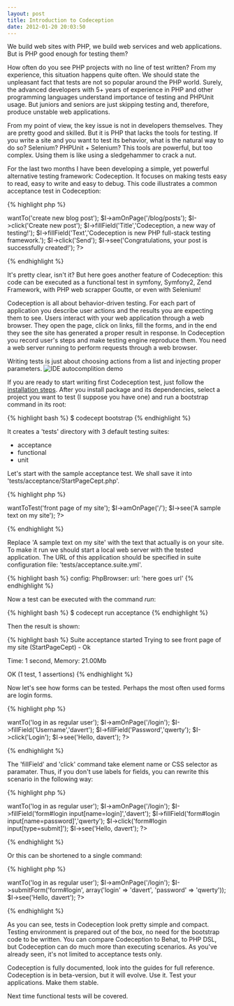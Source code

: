 ```yaml
---
layout: post
title: Introduction to Codeception
date: 2012-01-20 20:03:50
---
```


We build web sites with PHP, we build web services and web applications. But is PHP good enough for testing them?

How often do you see PHP projects with no line of test written? From my experience, this situation happens quite often. We should state the unpleasant fact that tests are not so popular around the PHP world. Surely, the advanced developers with 5+ years of experience in PHP and other programming languages understand importance of testing and PHPUnit usage. But juniors and seniors are just skipping testing and, therefore, produce unstable web applications.

From my point of view, the key issue is not in developers themselves. They are pretty good and skilled. But it is PHP that lacks the tools for testing. If you write a site and you want to test its behavior, what is the natural way to do so? Selenium? PHPUnit + Selenium? This tools are powerful, but too complex. Using them is like using a sledgehammer to crack a nut. 

For the last two months I have been developing a simple, yet powerful alternative testing framework: Codeception. It focuses on making tests easy to read, easy to write and easy to debug. This code illustrates a common acceptance test in Codeception:

{% highlight php %}
<?php
$I = new WebGuy($scenario);
$I->wantTo('create new blog post');
$I->amOnPage('/blog/posts');
$I->click('Create new post');
$I->fillField('Title','Codeception, a new way of testing!');
$I->fillField('Text','Codeception is new PHP full-stack testing framework.');
$I->click('Send');
$I->see('Congratulations, your post is successfully created!');
?>
{% endhighlight %}

It's pretty clear, isn't it? But here goes another feature of Codeception: this code can be executed as a functional test in symfony, Symfony2, Zend Framework, with PHP web scrapper Goutte, or even with Selenium!

Codeception is all about behavior-driven testing. For each part of application you describe user actions and the results you are expecting them to see. Users interact with your web application through a web browser. They open the page, click on links, fill the forms, and in the end they see the site has generated a proper result in response. In Codeception you record user's steps and make testing engine reproduce them. You need a web server running to perform requests through a web browser.

Writing tests is just about choosing actions from a list and injecting proper parameters.
![IDE autocomplition demo](http://dl.dropbox.com/u/930833/codecept.png)

If you are ready to start writing first Codeception test, just follow the [installation steps](http://codeception.com/install).
After you install package and its dependencies, select a project you want to test (I suppose you have one) and run a bootstrap command in its root:

{% highlight bash %}
$ codecept bootstrap
{% endhighlight %}

 It creates a 'tests' directory with 3 default testing suites:

* acceptance
* functional
* unit

Let's start with the sample acceptance test. We shall save it into 'tests/acceptance/StartPageCept.php'.

{% highlight php %}
<?php
$I = new WebGuy($scenario);
$I->wantToTest('front page of my site');
$I->amOnPage('/');
$I->see('A sample text on my site');
?>
{% endhighlight %}

Replace 'A sample text on my site' with the text that actually is on your site.
To make it run we should start a local web server with the tested application. 
The URL of this application should be specified in suite configuration file: 'tests/acceptance.suite.yml'.

{% highlight bash %}
    config:
        PhpBrowser:
            url: 'here goes url'
{% endhighlight %}

Now a test can be executed with the command _run_:

{% highlight bash %}
$ codecept run acceptance
{% endhighlight %}

Then the result is shown:

{% highlight bash %}
Suite acceptance started
Trying to see front page of my site (StartPageCept) - Ok

Time: 1 second, Memory: 21.00Mb

OK (1 test, 1 assertions)
{% endhighlight %}

Now let's see how forms can be tested. Perhaps the most often used forms are login forms.

{% highlight php %}
<?php
$I = new WebGuy($scenario);
$I->wantTo('log in as regular user');
$I->amOnPage('/login');
$I->fillField('Username','davert');
$I->fillField('Password','qwerty');
$I->click('Login');
$I->see('Hello, davert');
?>
{% endhighlight %}

The 'fillField' and 'click' command take element name or CSS selector as paramater. Thus, if you don't use labels for fields, you can rewrite this scenario in the following way:

{% highlight php %}
<?php
$I = new WebGuy($scenario);
$I->wantTo('log in as regular user');
$I->amOnPage('/login');
$I->fillField('form#login input[name=login]','davert');
$I->fillField('form#login input[name=password]','qwerty');
$I->click('form#login input[type=submit]');
$I->see('Hello, davert');
?>
{% endhighlight %}

Or this can be shortened to a single command:

{% highlight php %}
<?php
$I = new WebGuy($scenario);
$I->wantTo('log in as regular user');
$I->amOnPage('/login');
$I->submitForm('form#login', array('login' => 'davert', 'password' => 'qwerty'));
$I->see('Hello, davert');
?>
{% endhighlight %}

As you can see, tests in Codeception look pretty simple and compact. Testing environment is prepared out of the box, no need for the bootstrap code to be written. 
You can compare Codeception to Behat, to PHP DSL, but Codeception can do much more than executing scenarios. As you've already seen, it's not limited to acceptance tests only.

Codeception is fully documented, look into the guides for full reference.
Codeception is in beta-version, but it will evolve. Use it. Test your applications. Make them stable.

Next time functional tests will be covered.
